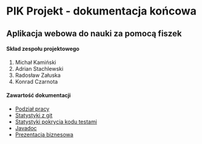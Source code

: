 # PIK Projekt - dokumentacja końcowa
## Aplikacja webowa do nauki za pomocą fiszek

#### Skład zespołu projektowego

1. Michał Kamiński
2. Adrian Stachlewski
3. Radosław Załuska
4. Konrad Czarnota

#### Zawartość dokumentacji

- [Podział pracy](podzial.html)
- [Statystyki z git](stats/index.html)
- [Statystyki pokrycia kodu testami](cobertura/index.html)
- [Javadoc](javadoc/index.html)
- [Prezentacja biznesowa](https://prezi.com/d5cudnt1srom/pik/?utm_campaign=share&utm_medium=copy)
